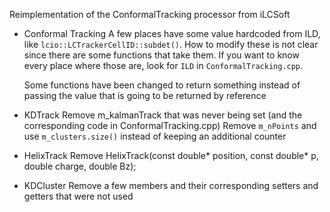 <!--
Copyright (c) 2020-2024 Key4hep-Project.

This file is part of Key4hep.
See https://key4hep.github.io/key4hep-doc/ for further info.

Licensed under the Apache License, Version 2.0 (the "License");
you may not use this file except in compliance with the License.
You may obtain a copy of the License at

    http://www.apache.org/licenses/LICENSE-2.0

Unless required by applicable law or agreed to in writing, software
distributed under the License is distributed on an "AS IS" BASIS,
WITHOUT WARRANTIES OR CONDITIONS OF ANY KIND, either express or implied.
See the License for the specific language governing permissions and
limitations under the License.
-->
Reimplementation of the ConformalTracking processor from iLCSoft

- Conformal Tracking A few places have some value hardcoded from ILD, like
  `lcio::LCTrackerCellID::subdet()`. How to modify these is not clear since
  there are some functions that take them. If you want to know every place where
  those are, look for `ILD` in `ConformalTracking.cpp`.

  Some functions have been
  changed to return something instead of passing the value that is going to be
  returned by reference

- KDTrack
  Remove m_kalmanTrack that was never being set (and the corresponding code in ConformalTracking.cpp)
  Remove `m_nPoints` and use `m_clusters.size()` instead of keeping an additional counter

- HelixTrack
  Remove HelixTrack(const double* position, const double* p, double charge, double Bz);

- KDCluster
  Remove a few members and their corresponding setters and getters that were not used

